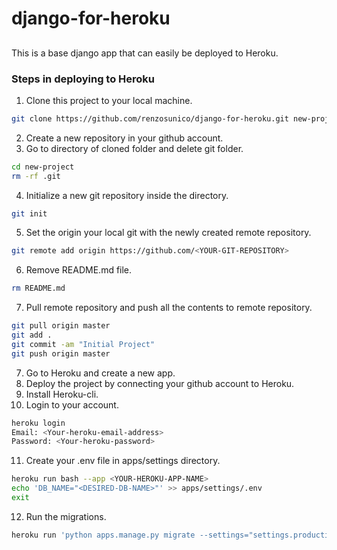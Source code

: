 
# django-for-heroku
##
This is a base django app that can easily be deployed to Heroku.


### Steps in deploying to Heroku
1. Clone this project to your local machine.
```sh
git clone https://github.com/renzosunico/django-for-heroku.git new-project
```
2. Create a new repository in your github account.
3. Go to directory of cloned folder and delete git folder.
```sh
cd new-project
rm -rf .git
```
4. Initialize a new git repository inside the directory.
```sh
git init
```
5. Set the origin your local git with the newly created  remote repository.
```sh
git remote add origin https://github.com/<YOUR-GIT-REPOSITORY>
```
6. Remove README.md file.
```sh
rm README.md
```
7. Pull remote repository and push all the contents to remote repository.
```sh
git pull origin master
git add .
git commit -am "Initial Project"
git push origin master
```
7. Go to Heroku and create a new app.
8. Deploy the project by connecting your github account to Heroku.
9. Install Heroku-cli.
10. Login to your account.
```sh
heroku login
Email: <Your-heroku-email-address>
Password: <Your-heroku-password>
```
11. Create your .env file in apps/settings directory.

```sh
heroku run bash --app <YOUR-HEROKU-APP-NAME>
echo 'DB_NAME="<DESIRED-DB-NAME>"' >> apps/settings/.env
exit
```
12. Run the migrations.

```sh
heroku run 'python apps.manage.py migrate --settings="settings.production" --app <YOUR-HEROKU-APP-NAME>
```
